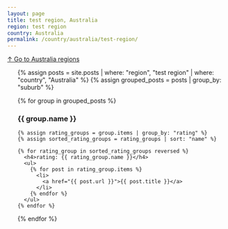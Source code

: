 ```yaml
---
layout: page
title: test region, Australia
region: test region
country: Australia
permalink: /country/australia/test-region/
---
```

[↑ Go to Australia regions](/country/australia/)
<ul>
  {% assign posts = site.posts | where: "region", "test region" | where: "country", "Australia" %}
  {% assign grouped_posts = posts | group_by: "suburb" %}

  {% for group in grouped_posts %}
    <h3>{{ group.name }}</h3>

    {% assign rating_groups = group.items | group_by: "rating" %}
    {% assign sorted_rating_groups = rating_groups | sort: "name" %}

    {% for rating_group in sorted_rating_groups reversed %}
      <h4>rating: {{ rating_group.name }}</h4>
      <ul>
        {% for post in rating_group.items %}
          <li>
            <a href="{{ post.url }}">{{ post.title }}</a>
          </li>
        {% endfor %}
      </ul>
    {% endfor %}
  {% endfor %}
</ul>
